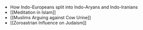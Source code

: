 - How Indo-Europeans split into Indo-Aryans and Indo-Iranians
- [[Meditation in Islam]]
- [[Muslims Arguing against Cow Urine]]
- [[Zoroastrian Influence on Judaism]]